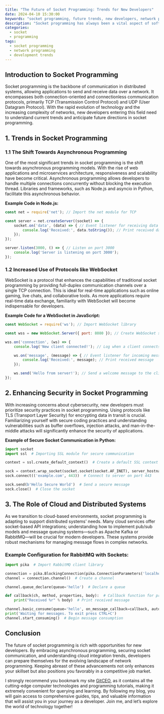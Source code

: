 ```yaml
---
title: "The Future of Socket Programming: Trends for New Developers"
date: 2024-04-10 15:30:00
keywords: "socket programming, future trends, new developers, network programming, TCP/IP, UDP"
description: "Socket programming has always been a vital aspect of software development, enabling communication between devices in a network. In this article, we explore the trends shaping the future of socket programming for new developers. We discuss advancements in protocols, the increasing complexity of networks, and the shift towards asynchronous programming. This article serves as a comprehensive guide for those looking to understand the evolving landscape of socket programming. With a detailed breakdown of operational steps, code examples, and fundamental concepts, readers will gain insights into how to adapt their skills to meet the demands of modern development. Whether you're just starting your journey or looking to enhance your existing knowledge, understanding these trends will be essential in your growth as a developer."
categories:
  - socket
  - programming
tags:
  - socket programming
  - network programming
  - development trends
---
```


## Introduction to Socket Programming

Socket programming is the backbone of communication in distributed systems, allowing applications to send and receive data over a network. It encompasses both connection-oriented and connectionless communication protocols, primarily TCP (Transmission Control Protocol) and UDP (User Datagram Protocol). With the rapid evolution of technology and the increasing complexity of networks, new developers entering this field need to understand current trends and anticipate future directions in socket programming.

<!-- more -->

## 1. Trends in Socket Programming

### 1.1 The Shift Towards Asynchronous Programming

One of the most significant trends in socket programming is the shift towards asynchronous programming models. With the rise of web applications and microservices architecture, responsiveness and scalability have become critical. Asynchronous programming allows developers to handle multiple connections concurrently without blocking the execution thread. Libraries and frameworks, such as Node.js and asyncio in Python, facilitate this asynchronous behavior.

**Example Code in Node.js:**

```javascript
const net = require('net'); // Import the net module for TCP

const server = net.createServer((socket) => {
    socket.on('data', (data) => { // Event listener for receiving data
        console.log('Received:', data.toString()); // Print received data
    });
});

server.listen(3000, () => { // Listen on port 3000
    console.log('Server is listening on port 3000');
});
```

### 1.2 Increased Use of Protocols like WebSocket

WebSocket is a protocol that enhances the capabilities of traditional socket programming by providing full-duplex communication channels over a single TCP connection. This is ideal for real-time applications such as online gaming, live chats, and collaborative tools. As more applications require real-time data exchange, familiarity with WebSocket will become indispensable for developers.

**Example Code for a WebSocket in JavaScript:**

```javascript
const WebSocket = require('ws'); // Import WebSocket library

const wss = new WebSocket.Server({ port: 8080 }); // Create WebSocket server on port 8080

wss.on('connection', (ws) => {
    console.log('New client connected!'); // Log when a client connects

    ws.on('message', (message) => { // Event listener for incoming messages
        console.log('Received:', message); // Print received message
    });

    ws.send('Hello from server!'); // Send a welcome message to the client
});
```

## 2. Enhancing Security in Socket Programming

With increasing concerns about cybersecurity, new developers must prioritize security practices in socket programming. Using protocols like TLS (Transport Layer Security) for encrypting data in transit is crucial. Familiarizing yourself with secure coding practices and understanding vulnerabilities such as buffer overflows, injection attacks, and man-in-the-middle attacks will significantly enhance the security of applications.

**Example of Secure Socket Communication in Python:**

```python
import socket
import ssl  # Importing SSL module for secure communication

context = ssl.create_default_context()  # Create a default SSL context

sock = context.wrap_socket(socket.socket(socket.AF_INET), server_hostname='example.com')  # Wrap socket with SSL
sock.connect(('example.com', 443))  # Connect to server on port 443

sock.send(b'Hello Secure World')  # Send a secure message
sock.close()  # Close the socket
```

## 3. The Role of Cloud and Distributed Systems

As we transition to cloud-based environments, socket programming is adapting to support distributed systems' needs. Many cloud services offer socket-based API integrations; understanding how to implement pub/sub models and message queuing systems—such as Apache Kafka or RabbitMQ—will be crucial for modern developers. These systems provide robust mechanisms for managing message flows in complex networks.

### Example Configuration for RabbitMQ with Sockets:

```python
import pika  # Import RabbitMQ client library

connection = pika.BlockingConnection(pika.ConnectionParameters('localhost'))  # Connect to RabbitMQ server
channel = connection.channel()  # Create a channel

channel.queue_declare(queue='hello')  # Declare a queue

def callback(ch, method, properties, body):  # Callback function for processing messages
    print("Received %r" % body)  # Print received message

channel.basic_consume(queue='hello', on_message_callback=callback, auto_ack=True)  # Start consuming messages
print('Waiting for messages. To exit press CTRL+C')
channel.start_consuming()  # Begin message consumption
```

## Conclusion

The future of socket programming is rich with opportunities for new developers. By embracing asynchronous programming, securing socket communication, and understanding cloud integration trends, developers can prepare themselves for the evolving landscape of network programming. Keeping abreast of these advancements not only enhances your skillset but also positions you favorably in a competitive job market.

I strongly recommend you bookmark my site [GitCEO](https://gitceo.com), as it contains all the cutting-edge computer technologies and programming tutorials, making it extremely convenient for querying and learning. By following my blog, you will gain access to comprehensive guides, tips, and valuable information that will assist you in your journey as a developer. Join me, and let’s explore the world of technology together!